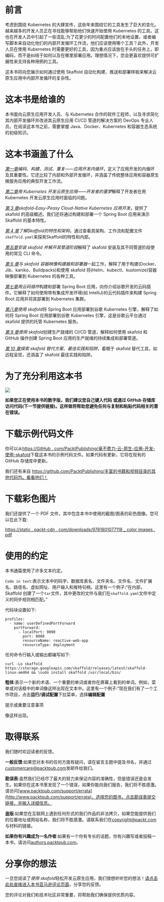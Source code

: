 # 前言

考虑到围绕 Kubernetes 的大肆宣传，这些年来围绕它的工具发生了巨大的变化。越来越多的开发人员正在寻找能够帮助他们快速开始使用 Kubernetes 的工具。这也在开发人员中引起了一些混乱:为了花更少的时间配置他们的本地设置，或者编写脚本来自动化他们的内部开发循环工作流，他们应该使用哪个工具？此外，开发人员在使用 Kubernetes 时需要更好的工具，因为重点应该放在手头的任务上，即编码，而不是纠结于如何以及在哪里部署应用。理想情况下，您会更喜欢提供可扩展性来支持各种用例的工具。

这本书将向您展示如何通过使用 Skaffold 自动化构建、推送和部署样板来解决云原生应用中内部开发循环的复杂性。

# 这本书是给谁的

本书面向云原生应用开发人员、与 Kubernetes 合作的软件工程师，以及寻求简化其内部开发循环并改进其云原生应用 CI/CD 管道的解决方案的 DevOps 专业人员。在阅读这本书之前，需要掌握 Java、Docker、Kubernetes 和容器生态系统的初级知识。

# 这本书涵盖了什么

[*第一章*](01.html#_idTextAnchor015)*编码、构建、测试、重复——应用开发内循环*，定义了应用开发的内循环及其重要性。它还比较了内部和外部开发循环，并涵盖了传统整体应用和容器原生微服务应用的典型开发工作流。

[*第二章*](02.html#_idTextAnchor026)*用 Kubernetes 开发云原生应用——开发者的噩梦*解释了开发者在用 Kubernetes 开发云原生应用时面临的问题。

[*第 3 章*](03.html#_idTextAnchor034)*skafold–Easy-Peasy Cloud-Native Kubernetes 应用开发*，提供了 skafold 的高级概述。我们还将通过构建和部署一个 Spring Boot 应用来演示 Skaffold 的基本特性。

[*第 4 章*](04.html#_idTextAnchor044)*了解Skaffold的特性和架构*，通过查看其架构、工作流和配置文件`skaffold.yaml`来探索Skaffold的特性和内部。

[*第五章*](05.html#_idTextAnchor052)*安装 skafold 并解开其管道阶段*解释了 skafold 安装及其不同管道阶段使用的常见 CLI 命令。

[*第 6 章*](06.html#_idTextAnchor074)*与 skafold 容器映像构建器和部署器*一起工作，解释了用于构建(Docker、Jib、kaniko、Buildpacks)和使用 skafold 将(Helm、kubectl、kustomize)容器映像部署到 Kubernetes 的各种工具。

[*第七章*](07.html#_idTextAnchor092)*用云码插件*构建和部署 Spring Boot 应用，向你介绍谷歌开发的云码插件。它解释了如何使用带有集成开发环境(如 IntelliJ)的云代码插件来构建 Spring Boot 应用并将其部署到 Kubernetes 集群。

[*第八章*](08.html#_idTextAnchor099)*使用 skafold*将 Spring Boot 应用部署到谷歌 Kubernetes 引擎，解释了如何将 Spring Boot 应用部署到谷歌 Kubernetes 引擎，这是谷歌云平台通过 skafold 提供的托管 Kubernetes 服务。

[*第 9 章*](09.html#_idTextAnchor116)*使用 skafold*创建生产就绪的 CI/CD 管道，解释如何使用 skafold 和 GitHub 操作创建 Spring Boot 应用的生产就绪的持续集成和部署管道。

[*第 10 章*](10.html#_idTextAnchor129)*探索 skafold 替代方案、最佳实践和陷阱*，着眼于 skafold 替代工具，如远程呈现，还涵盖了 skafold 最佳实践和陷阱。

# 为了充分利用这本书

![](image/B17385_Preface_table1.jpg)

**如果您正在使用本书的数字版，我们建议您自己键入代码** **或通过 GitHub 存储库访问代码(下一节提供链接)。这样做将帮助您避免任何与复制和粘贴代码相关的潜在错误。**

# 下载示例代码文件

你可以从[https://GitHub . com/PacktPublishing/毫不费力-云-原生-应用-开发-使用-skafold](https://github.com/PacktPublishing/Effortless-Cloud-Native-App-Development-Using-Skaffold)下载这本书的示例代码文件。如果代码有更新，它将在现有的 GitHub 存储库中更新。

我们还有来自 https://github.com/PacktPublishing/丰富的书籍和视频目录的其他代码包。看看他们！

# 下载彩色图片

我们还提供了一个 PDF 文件，其中包含本书中使用的截图/图表的彩色图像。您可以在此下载:

[https://static . packt-cdn . com/downloads/9781801077118 _ color images . pdf](https://static.packt-cdn.com/downloads/9781801077118_ColorImages.pdf)

# 使用的约定

本书通篇使用了许多文本约定。

`Code in text`:表示文本中的码字、数据库表名、文件夹名、文件名、文件扩展名、路径名、虚拟网址、用户输入和推特句柄。这里有一个例子:“在内部，Skaffold 创建了一个`tar`文件，其中更改的文件与我们在`skaffold.yaml`文件中定义的同步规则相匹配。”

代码块设置如下:

```
profiles:
  - name: userDefinedPortForward
    portForward:
      - localPort: 9090
        port: 8080
        resourceName: reactive-web-app
        resourceType: deployment
```

任何命令行输入或输出都编写如下:

```
curl -Lo skaffold https://storage.googleapis.com/skaffold/releases/latest/skaffold-linux-amd64 && \sudo install skaffold /usr/local/bin/
```

**粗体**:表示一个新的术语、一个重要的单词或者你在屏幕上看到的单词。例如，菜单或对话框中的单词像这样出现在文本中。这里有一个例子:“现在我们有了一个工作项目，点击**运行/调试配置**下拉菜单，选择**编辑配置**

提示或重要注意事项

像这样出现。

# 取得联系

我们随时欢迎读者的反馈。

**一般反馈**:如果您对本书的任何方面有疑问，请在留言主题中提及书名，并通过[customercare@packtpub.com](http://customercare@packtpub.com)发邮件给我们。

**勘误表**:虽然我们已经尽了最大的努力来保证内容的准确性，但是错误还是会发生。如果你在这本书里发现了一个错误，如果你能向我们报告，我们将不胜感激。请访问[www.packtpub.com/support/errata](http://www.packtpub.com/support/errata)，选择您的图书，点击勘误表提交链接，并输入详细信息。

**盗版**:如果您在互联网上遇到任何形式的我们作品的非法拷贝，如果您能提供我们的位置地址或网站名称，我们将不胜感激。请联系我们在[copyright@packt.com](http://copyright@packt.com)与材料的链接。

**如果你有兴趣成为一名作者**:如果有一个你有专长的话题，你有兴趣写或者投稿一本书，请访问[authors.packtpub.com](http://authors.packtpub.com)。

# 分享你的想法

一旦您阅读了*使用 skafold*轻松开发云原生应用，我们很想听听您的想法！[请点击此处直接进入本书亚马逊评论页面](https://packt.link/r/1801077118)，分享您的反馈。

您的评论对我们和技术社区非常重要，将帮助我们确保提供优质内容。